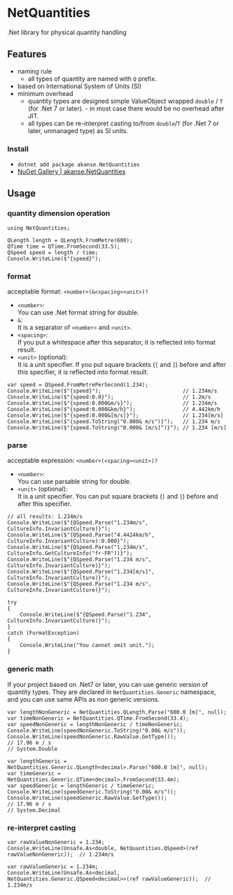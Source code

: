 # NetQuantities

.Net library for physical quantity handling

## Features

- naming rule
  - all types of quantity are named with `Q` prefix.
- based on International System of Units (SI)
- minimum overhead
  - quantity types are designed simple ValueObject wrapped `double` / `T` (for .Net 7 or later). - in most case there would be no overhead after JIT.
  - all types can be re-interpret casting to/from `double`/`T` (for .Net 7 or later, unmanaged type) as SI units.

### Install

- `dotnet add package akanse.NetQuantities`
- [NuGet Gallery | akanse.NetQuantities](https://www.nuget.org/packages/akanse.NetQuantities/1.0.0)

## Usage

### quantity dimension operation

```CSharp
using NetQuantities;

QLength length = QLength.FromMetre(600);
QTime time = QTime.FromSecond(33.5);
QSpeed speed = length / time;
Console.WriteLine($"{speed}");
```

### format

acceptable format: `<number>(&<spacing><unit>)?`

- `<number>`:<br/>
  You can use .Net format string for double.
- `&`:<br/>
  It is a separator of `<number>` and `<unit>`.
- `<spacing>`:<br/>
  If you put a whitespace after this separator, it is reflected into format result.
- `<unit>` (optional):<br/>
  It is a unit specifier.
  If you put square brackets (`[` and `]`) before and after this specifier, it is reflected into format result.

```CSharp
var speed = QSpeed.FromMetrePerSecond(1.234);
Console.WriteLine($"{speed}");                          // 1.234m/s
Console.WriteLine($"{speed:0.0}");                      // 1.2m/s
Console.WriteLine($"{speed:0.000&m/s}");                // 1.234m/s
Console.WriteLine($"{speed:0.000&km/h}");               // 4.442km/h
Console.WriteLine($"{speed:0.000&[m/s]}");              // 1.234[m/s]
Console.WriteLine($"{speed.ToString("0.000& m/s")}");   // 1.234 m/s
Console.WriteLine($"{speed.ToString("0.000& [m/s]")}"); // 1.234 [m/s]
```

### parse

acceptable expression: `<number>(<spacing><unit>)?`

- `<number>`:<br/>
  You can use parsable string for double.
- `<unit>` (optional):<br/>
  It is a unit specifier.
  You can put square brackets (`[` and `]`) before and after this specifier.

```CSharp
// all results: 1.234m/s
Console.WriteLine($"{QSpeed.Parse("1.234m/s", CultureInfo.InvariantCulture)}");
Console.WriteLine($"{QSpeed.Parse("4.4424km/h", CultureInfo.InvariantCulture):0.000}");
Console.WriteLine($"{QSpeed.Parse("1,234m/s", CultureInfo.GetCultureInfo("fr-FR"))}");
Console.WriteLine($"{QSpeed.Parse("1.234 m/s", CultureInfo.InvariantCulture)}");
Console.WriteLine($"{QSpeed.Parse("1.234[m/s]", CultureInfo.InvariantCulture)}");
Console.WriteLine($"{QSpeed.Parse("1.234 m/s", CultureInfo.InvariantCulture)}");

try
{
    Console.WriteLine($"{QSpeed.Parse("1.234", CultureInfo.InvariantCulture)}");
}
catch (FormatException)
{
    Console.WriteLine("You cannot omit unit.");
}
```

### generic math

If your project based on .Net7 or later, you can use generic version of quantity types.
They are declared in `NetQuantities.Generic` namespace, and you can use same APIs as non generic versions.

```CSharp
var lengthNonGeneric = NetQuantities.QLength.Parse("600.0 [m]", null);
var timeNonGeneric = NetQuantities.QTime.FromSecond(33.4);
var speedNonGeneric = lengthNonGeneric / timeNonGeneric;
Console.WriteLine(speedNonGeneric.ToString("0.00& m/s"));
Console.WriteLine(speedNonGeneric.RawValue.GetType());
// 17.96 m / s
// System.Double

var lengthGeneric = NetQuantities.Generic.QLength<decimal>.Parse("600.0 [m]", null);
var timeGeneric = NetQuantities.Generic.QTime<decimal>.FromSecond(33.4m);
var speedGeneric = lengthGeneric / timeGeneric;
Console.WriteLine(speedGeneric.ToString("0.00& m/s"));
Console.WriteLine(speedGeneric.RawValue.GetType());
// 17.96 m / s
// System.Decimal
```

### re-interpret casting

```CSharp
var rawValueNonGeneric = 1.234;
Console.WriteLine(Unsafe.As<double, NetQuantities.QSpeed>(ref rawValueNonGeneric));  // 1.234m/s

var rawValueGeneric = 1.234m;
Console.WriteLine(Unsafe.As<decimal, NetQuantities.Generic.QSpeed<decimal>>(ref rawValueGeneric));  // 1.234m/s
```